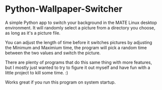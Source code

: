 # Python-Wallpaper-Switcher
A simple Python app to switch your background in the MATE Linux desktop environment.
It will randomly select a picture from a directory you choose, as long as it's a picture file.

You can adjust the length of time before it switches pictures by adjusting the Minimum and Maximium time,
the program will pick a random time between the two values and switch the picture.

There are plenty of programs that do this same thing with more features, but I mostly just wanted to try to figure it out myself and have fun with a little project to kill some time. :)

Works great if you run this program on system startup.
